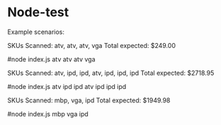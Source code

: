 # Node-test


Example scenarios:

SKUs Scanned: atv, atv, atv, vga
Total expected: $249.00

#node index.js atv atv atv vga

SKUs Scanned: atv, ipd, ipd, atv, ipd, ipd, ipd
Total expected: $2718.95

#node index.js atv ipd ipd atv ipd ipd ipd

SKUs Scanned: mbp, vga, ipd
Total expected: $1949.98

#node index.js mbp vga ipd



